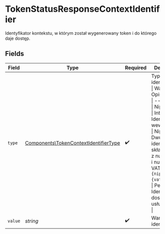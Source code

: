 # TokenStatusResponseContextIdentifier

Identyfikator kontekstu, w którym został wygenerowany token i do którego daje dostęp.


## Fields

| Field                                                                                                                                                                                                                                                                       | Type                                                                                                                                                                                                                                                                        | Required                                                                                                                                                                                                                                                                    | Description                                                                                                                                                                                                                                                                 |
| --------------------------------------------------------------------------------------------------------------------------------------------------------------------------------------------------------------------------------------------------------------------------- | --------------------------------------------------------------------------------------------------------------------------------------------------------------------------------------------------------------------------------------------------------------------------- | --------------------------------------------------------------------------------------------------------------------------------------------------------------------------------------------------------------------------------------------------------------------------- | --------------------------------------------------------------------------------------------------------------------------------------------------------------------------------------------------------------------------------------------------------------------------- |
| `type`                                                                                                                                                                                                                                                                      | [Components\TokenContextIdentifierType](../../Models/Components/TokenContextIdentifierType.md)                                                                                                                                                                              | :heavy_check_mark:                                                                                                                                                                                                                                                          | Typ identyfikatora.<br/>\| Wartość \| Opis \|<br/>\| --- \| --- \|<br/>\| Nip \| NIP. \|<br/>\| InternalId \| Identyfikator wewnętrzny. \|<br/>\| NipVatUe \| Dwuczłonowy identyfikator składający się z numeru NIP i numeru VAT-UE: `{nip}-{vat_ue}`. \|<br/>\| PeppolId \| Identyfikator dostawcy usług Peppol. \|<br/> |
| `value`                                                                                                                                                                                                                                                                     | *string*                                                                                                                                                                                                                                                                    | :heavy_check_mark:                                                                                                                                                                                                                                                          | Wartość identyfikatora.                                                                                                                                                                                                                                                     |